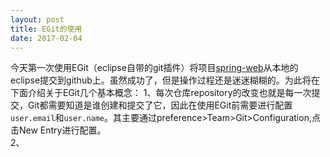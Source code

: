 ```yaml
---
layout: post
title: EGit的使用
date: 2017-02-04
---
```


今天第一次使用EGit（eclipse自带的git插件）将项目[spring-web](https://github.com/lujina/spring-web)从本地的eclipse提交到github上。虽然成功了，但是操作过程还是迷迷糊糊的。为此将在下面介绍关于EGit几个基本概念：
  1、每次仓库repository的改变也就是每一次提交，Git都需要知道是谁创建和提交了它，因此在使用EGit前需要进行配置<code>user.email</code>和<code>user.name</code>。其主要通过preference>Team>Git>Configuration,点击New Entry进行配置。  
  2、

